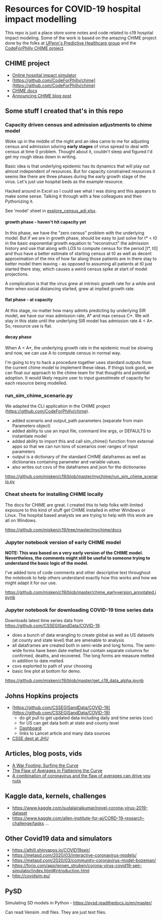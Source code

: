 # Resources for COVID-19 hospital impact modelling

This repo is just a place store some notes and code related to c19
hospital impact modeling. Some of the work is based on the amazing CHIME
project done by the folks at [UPenn's Predictive Healthcare group](http://predictivehealthcare.pennmedicine.org/) and
the [CodeForPhilly CHIME project](https://codeforphilly.org/projects/chime). 

## CHIME project

* [Online hospital impact simulator](https://penn-chime.phl.io/)
* [https://github.com/CodeForPhilly/chime](https://github.com/CodeForPhilly/chime)
* [CHIME docs](https://code-for-philly.gitbook.io/chime/)
* [Announcing CHIME blog post](http://predictivehealthcare.pennmedicine.org/2020/03/14/accouncing-chime.html)

## Some stuff I created that's in this repo

### Capacity driven census and admission adjustments to chime model

Woke up in the middle of the night and an idea came to me for adjusting census and admission sduring **early stages** of virus spread to deal with census at time 0 problem. Thought about it, couldn't sleep and figured I'd get my rough ideas down in writing.

Basic idea is that underlying epidemic has its dynamics that will play out almost independent of resources. But for capacity constrained resources it seems like there are three phases during the early growth stage of the virus. Let's just use hospital beds as the example resource.

Hacked around in Excel so I could see what I was doing and this appears to make some sense. Talking
it through with a few colleagues and then Pythonizing it.

See 'model' sheet in [explore_census_adj.xlsx](https://github.com/misken/c19/blob/master/explore_census_adj.xlsx).

#### growth phase - haven't hit capacity yet

In this phase, we have the "zero census" problem with the underlying model. But if we are in growth phase, should be easy to just solve for t* < t0 in the basic exponential growth equation to "reconstruct" the admission history and use that along with LOS to compute census for the period [t*, t0] and thus have a better estimate of starting census at t0 as well as decent approximation of the mix of how far along those patients are in there stay to better model them leaving - as opposed to assuming all patients at t0 just started there stay, which causes a weird census spike at start of model projections.

A complication is that the virus grew at intrinsic growth rate for a while and then
when social distancing started, grew at implied growth rate.

#### flat phase - at capacity

At this stage, no matter how many admits predicting by underlying SIR model, we have our max admission rate, A* and max census C*. We will stay in this state until the underlying SIR model has admission rate A < A*. So, resource use is flat.

#### decay phase

When A < A*, the underlying growth rate in the epidemic must be slowing and now, we can use A to compute census in normal way.

I'm going to try to hack a procedure together uses standard outputs from the current chime model to implement these ideas. If things look good, we can float our approach to the chime team for that thoughts and potential adoption. It would likely require user to input guesstimate of capacity for each resource being modelled.


### run_sim_chime_scenario.py

We adapted the CLI application in the CHIME project (https://github.com/CodeForPhilly/chime).

- added scenario and output_path parameters (separate from main Parameters object)
- added ability to use an input file, command line args, or DEFAULTS to instantiate model
- added ability to import this and call sim_chime() function from external apps so that we can run tons of scenarios over ranges of input parameters
- output is a dictionary of the standard CHIME dataframes as well as dictionaries
containing parameter and variable values.
- also writes out csvs of the dataframes and json for the dictionaries

https://github.com/misken/c19/blob/master/mychime/run_sim_chime_scenario.py

### Cheat sheets for installing CHIME locally

The docs for CHIME are great. I created this to help folks with limited
exposure to this kind of stuff get CHIME installed in either Windows or Linux.
The hospital based analysts we are trying to help with this work are all on Windows. 

https://github.com/misken/c19/tree/master/mychime/docs

### Jupyter notebook version of early CHIME model

**NOTE: This was based on a very early version of the CHIME model. Nevertheless,
the comments might still be useful to someone trying to understand the basic
logic of the model.**

I've added tons of code comments and other descriptive text throughout the notebook to help others understand exactly how this works and how we might adapt it for our use.

https://github.com/misken/c19/blob/master/chime_earlyversion_annotated.ipynb

### Jupyter notebook for downloading COVID-19 time series data

Downloads latest time series data from https://github.com/CSSEGISandData/COVID-19.

- does a bunch of data wrangling to create global as well as US datasets (at county and state level) that are amenable to analysis
- all dataframes are created both in semi-wide and long forms. The semi-wide forms have been date melted but contain separate columns for confirmed, deaths, and recovered. The long forms are measure melted in addition to date melted.
- csvs explorted to path of your choosing
- basic line plot at bottom for demo.

https://github.com/misken/c19/blob/master/get_c19_data_alpha.ipynb

## Johns Hopkins projects

* [https://github.com/CSSEGISandData/COVID-19](https://github.com/CSSEGISandData/COVID-19)
    - do git pull to get updated data including daily and time series (csv)
    - for US can get data both at state and county level 
    - [Dashboard](https://www.arcgis.com/apps/opsdashboard/index.html#/bda7594740fd40299423467b48e9ecf6)
    - links to Lancet article and many data sources
* [CSSE dept at JHU](https://systems.jhu.edu/)

## Articles, blog posts, vids

* [A War Footing: Surfing the Curve](https://medium.com/swlh/a-war-footing-surfing-the-curve-f5ffe6134e37)
* [The Flaw of Averages in Flattening the Curve](https://www.probabilitymanagement.org/blog/2020/3/19/the-flaw-of-averages-in-flattening-the-curve)
* [A combination of coronavirus and the flaw of averages can drive you nuts](https://www.probabilitymanagement.org/blog/2020/1/30/a-combination-of-coronavirus-and-the-flaw-of-averages-can-drive-you-nuts)

## Kaggle data, kernels, challenges

* https://www.kaggle.com/sudalairajkumar/novel-corona-virus-2019-dataset
* https://www.kaggle.com/allen-institute-for-ai/CORD-19-research-challenge/tasks
...

## Other Covid19 data and simulators

* https://alhill.shinyapps.io/COVID19seir/
* https://metasd.com/2020/03/interactive-coronavirus-models/
* https://metasd.com/2020/03/community-coronavirus-model-bozeman/
* https://forio.com/app/jeroen_struben/corona-virus-covid19-seir-simulator/index.html#introduction.html
* http://covidsim.eu/


## PySD

Simulating SD models in Python - https://pysd.readthedocs.io/en/master/

Can read Vensim .mdl files. They are just text files.



